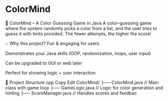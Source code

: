 # ColorMind


🎨 ColorMind – A Color Guessing Game in Java 
A color-guessing game where the system randomly picks a color from a list, and the user tries to guess it with hints provided. The fewer attempts, the higher the score!

💡 Why this project?
Fun & engaging for users

Demonstrates your Java skills (OOP, randomization, loops, user input)

Can be upgraded to GUI or web later

Perfect for showing logic + user interaction

📁 Project Structure
cpp
Copy
Edit
ColorMind/
├── ColorMind.java        // Main class with game loop
├── GameLogic.java        // Logic for color generation and hinting
├── ScoreManager.java     // Handles scores and feedbac
